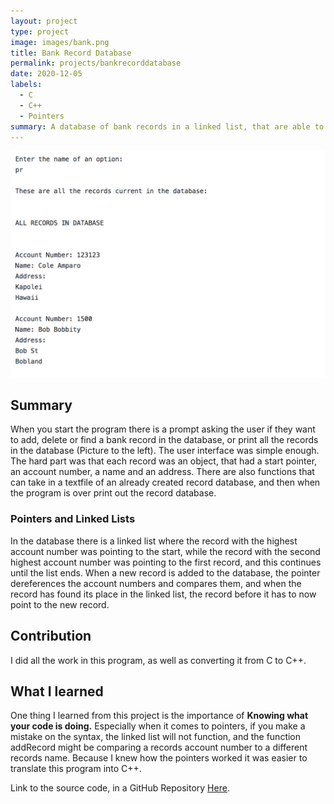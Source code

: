 ```yaml
---
layout: project
type: project
image: images/bank.png
title: Bank Record Database
permalink: projects/bankrecorddatabase
date: 2020-12-05
labels:
  - C
  - C++
  - Pointers
summary: A database of bank records in a linked list, that are able to be added, deleted, or printed by a user.
---
```



<img class="ui medium left floated image" src="../images/bankPrint.png">

Summary
-----------------

When you start the program there is a prompt asking the user if they
want to add, delete or find a bank record in the database, or print all
the records in the database (Picture to the left). The user interface was simple enough. The
hard part was that each record was an object, that had a start pointer,
an account number, a name and an address. There are also functions that
can take in a textfile of an already created record database, and then
when the program is over print out the record database.

### Pointers and Linked Lists

In the database there is a linked list where the record with the
highest account number was pointing to the start, while the record with
the second highest account number was pointing to the first record, and this
continues until the list ends. When a new record is added to the
database, the pointer dereferences the account numbers and compares
them, and when the record has found its place in the linked list, the
record before it has to now point to the new record. 

## Contribution

I did all the work in this program, as well as converting it from C to
C++.

What I learned
----------------------------

One thing I learned from this project is the importance of **Knowing what
your code is doing.** Especially when it comes to pointers, if you make
a mistake on the syntax, the linked list will not function, and the
function addRecord might be comparing a records account number to a
different records name. Because I knew how the pointers worked it was
easier to translate this program into C++.

Link to the source code, in a GitHub Repository
[Here](https://github.com/ColeAmparo/CppLinkedListRecordDatabase).


